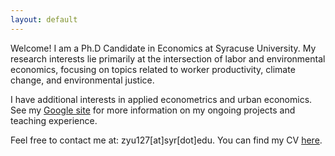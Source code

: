 ```yaml
---
layout: default
---
```


<!-- Text can be **bold**, _italic_, or ~~strikethrough~~. -->

<!-- # Header 1 -->

<!-- ## Header 2

> This is a blockquote following a header.
>
> When something is important enough, you do it even if the odds are not in your favor. -->

Welcome! I am a Ph.D Candidate in Economics at Syracuse University. My research interests lie primarily at the intersection of labor and environmental economics, focusing on topics related to worker productivity, climate change, and environmental justice. 

I have additional interests in applied econometrics and urban economics. See my [Google site](https://sites.google.com/view/zhanhanyu) for more information on my ongoing projects and teaching experience.

Feel free to contact me at: zyu127[at]syr[dot]edu. You can find my CV [here](https://yuzhanhan.github.io/Job-Market/CV_ZhanhanYu.pdf).
